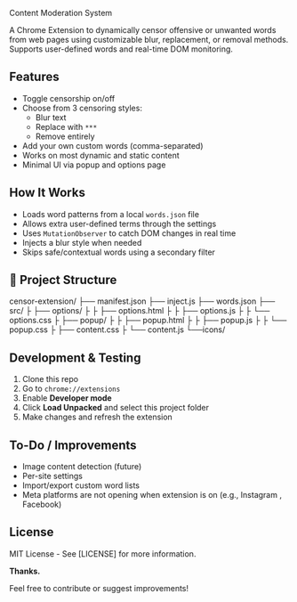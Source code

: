 Content Moderation System

A Chrome Extension to dynamically censor offensive or unwanted words from web pages using customizable blur, replacement, or removal methods. Supports user-defined words and real-time DOM monitoring.


##  Features
- Toggle censorship on/off
- Choose from 3 censoring styles:
  - Blur text
  - Replace with `***`
  - Remove entirely
- Add your own custom words (comma-separated)
- Works on most dynamic and static content
- Minimal UI via popup and options page


##  How It Works
- Loads word patterns from a local `words.json` file
- Allows extra user-defined terms through the settings
- Uses `MutationObserver` to catch DOM changes in real time
- Injects a blur style when needed
- Skips safe/contextual words using a secondary filter


## 📁 Project Structure

censor-extension/
├── manifest.json
├── inject.js
├── words.json 
├── src/
├    ├── options/
├    ├    ├── options.html
├    ├    ├── options.js
├    ├    └──  options.css
├    ├── popup/
├    ├    ├── popup.html
├    ├    ├── popup.js
├    ├    └──  popup.css
├    ├── content.css
├    └── content.js
└──icons/

##  Development & Testing

1. Clone this repo
2. Go to `chrome://extensions`
3. Enable **Developer mode**
4. Click **Load Unpacked** and select this project folder
5. Make changes and refresh the extension

##   To-Do / Improvements

- Image content detection (future)
- Per-site settings
- Import/export custom word lists
- Meta platforms are not opening when extension is on (e.g., Instagram , Facebook)

##   License


MIT License - See [LICENSE] for more information.


**Thanks.**

Feel free to contribute or suggest improvements!
